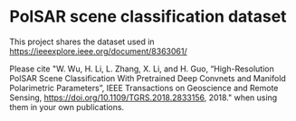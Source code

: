 # PolSAR scene classification dataset
This project shares the dataset used in https://ieeexplore.ieee.org/document/8363061/

Please cite "W. Wu, H. Li, L. Zhang, X. Li, and H. Guo, “High-Resolution PolSAR Scene Classification With Pretrained Deep Convnets and Manifold Polarimetric Parameters”, IEEE Transactions on Geoscience and Remote Sensing, https://doi.org/10.1109/TGRS.2018.2833156, 2018." when using them in your own publications.
